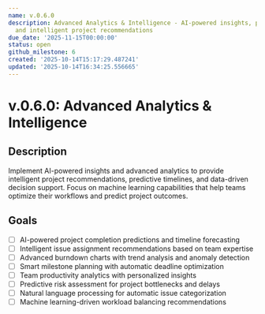 ```yaml
---
name: v.0.6.0
description: Advanced Analytics & Intelligence - AI-powered insights, predictive analytics,
  and intelligent project recommendations
due_date: '2025-11-15T00:00:00'
status: open
github_milestone: 6
created: '2025-10-14T15:17:29.487241'
updated: '2025-10-14T16:34:25.556665'
---
```


# v.0.6.0: Advanced Analytics & Intelligence

## Description

Implement AI-powered insights and advanced analytics to provide intelligent project recommendations, predictive timelines, and data-driven decision support. Focus on machine learning capabilities that help teams optimize their workflows and predict project outcomes.

## Goals

- [ ] AI-powered project completion predictions and timeline forecasting
- [ ] Intelligent issue assignment recommendations based on team expertise
- [ ] Advanced burndown charts with trend analysis and anomaly detection
- [ ] Smart milestone planning with automatic deadline optimization
- [ ] Team productivity analytics with personalized insights
- [ ] Predictive risk assessment for project bottlenecks and delays
- [ ] Natural language processing for automatic issue categorization
- [ ] Machine learning-driven workload balancing recommendations